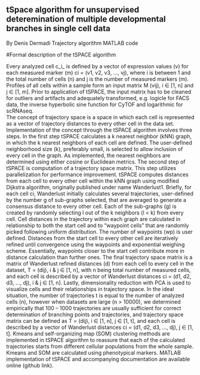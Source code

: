 ## tSpace algorithm for unsupervised deteremination of multiple developmental branches in single cell data
By Denis Dermadi
Trajectory algorithm MATLAB code

#Formal description of the tSPACE algorithm

Every analyzed cell c_i_ is defined by a vector of expression values (v) for each measured marker (m) ci = (v1, v2, v3, …, vj), where i is between 1 and the total number of cells (n) and j is the number of measured markers (m). Profiles of all cells within a sample form an input matrix M (vij), i ∈ [1, n] and j ∈ [1, m]. Prior to application of tSPACE, the input matrix has to be cleaned for outliers and artifacts and adequately transformed, e.g. logicle for FACS data, the inverse hyperbolic sine function for CyTOF and logarithmic for scRNAseq.  
The concept of trajectory space is a space in which each cell is represented as a vector of trajectory distances to every other cell in the data set. Implementation of the concept through the tSPACE algorithm involves three steps. 
In the first step tSPACE calculates a k nearest neighbor (kNN) graph, in which the k nearest neighbors of each cell are defined. The user-defined neighborhood size (k), preferably small, is selected to allow inclusion of every cell in the graph. As implemented, the nearest neighbors are determined using either cosine or Euclidean metrics. 
The second step of tSPACE is computation of a trajectory space matrix. This step utilizes parallelization for performance improvement. tSPACE computes distances from each cell to every other cell within the kNN graph using modified Dijkstra algorithm, originally published under name Wanderlust1. Briefly, for each cell ci, Wanderlust initially calculates several trajectories, user-defined by the number g of sub-graphs selected, that are averaged to generate a consensus distance to every other cell. Each of the sub-graphs (g) is created by randomly selecting l out of the k neighbors (l < k) from every cell. Cell distances in the trajectory within each graph are calculated in relationship to both the start cell and to “waypoint cells” that are randomly picked following uniform distribution. The number of waypoints (wp) is user defined. Distances from the start cell to every other cell are iteratively refined until convergence using the waypoints and exponential weighing scheme. Essentially, waypoints closer to the start cell contribute more in distance calculation than further ones. The final trajectory space matrix is a matrix of Wanderlust refined distances (d) from each cell to every cell in the dataset, T = (dij), i & j ∈ [1, n], with n being total number of measured cells, and each cell is described by a vector of Wanderlust distances ci = (d1, d2, d3, …, dj), i & j ∈ [1, n].
Lastly, dimensionality reduction with PCA is used to visualize cells and their relationships in trajectory space. 
In the ideal situation, the number of trajectories t is equal to the number of analyzed cells (n), however when datasets are large (n > 10000), we determined empirically that 100 – 1000 trajectories are usually sufficient for correct determination of branching points and trajectories, and trajectory space matrix can be defined as T = (dij), i ∈ [1, n], j ∈ [1, t], and each cell is described by a vector of Wanderlust distances ci = (d1, d2, d3, …, dj), j ∈ [1, t]. Kmeans and self-organizing map (SOM) clustering methods are implemented in tSPACE algorithm to reassure that each of the calculated trajectories starts from different cellular populations from the whole sample. Kmeans and SOM are calculated using phenotypical markers. MATLAB implementation of tSPACE and accompanying documentation are available online (github link).

